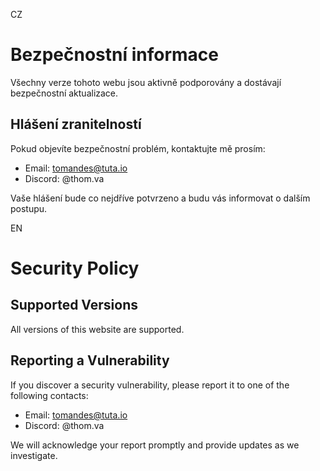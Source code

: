 CZ
# Bezpečnostní informace

Všechny verze tohoto webu jsou aktivně podporovány a dostávají bezpečnostní aktualizace.

## Hlášení zranitelností

Pokud objevíte bezpečnostní problém, kontaktujte mě prosím:

- Email: tomandes@tuta.io  
- Discord: @thom.va

Vaše hlášení bude co nejdříve potvrzeno a budu vás informovat o dalším postupu.

EN
# Security Policy

## Supported Versions

All versions of this website are supported.

## Reporting a Vulnerability

If you discover a security vulnerability, please report it to one of the following contacts:

- Email: tomandes@tuta.io  
- Discord: @thom.va

We will acknowledge your report promptly and provide updates as we investigate.
